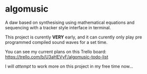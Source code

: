 # algomusic
A daw based on synthesising using mathematical equations and sequencing with a tracker style interface in terminal.

This project is curently **VERY** early, and it can curently only play pre programmed compiled sound waves for a set time.

You can see my current plans on this Trello board:
https://trello.com/b/U3aHEVyF/algomusic-todo-list

I will *attempt* to work more on this project in my free time now...
